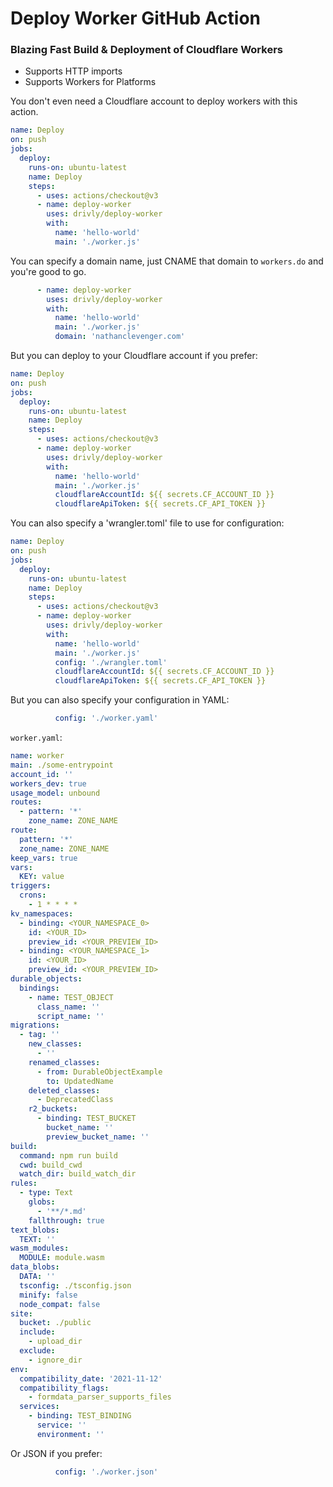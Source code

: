 # Deploy Worker GitHub Action

### Blazing Fast Build & Deployment of Cloudflare Workers 
- Supports HTTP imports
- Supports Workers for Platforms 

You don't even need a Cloudflare account to deploy workers with this action.

```yaml
name: Deploy
on: push
jobs:
  deploy:
    runs-on: ubuntu-latest
    name: Deploy
    steps:
      - uses: actions/checkout@v3
      - name: deploy-worker
        uses: drivly/deploy-worker
        with:
          name: 'hello-world'
          main: './worker.js'
```

You can specify a domain name, just CNAME that domain to `workers.do` and you're good to go.

```yaml
      - name: deploy-worker
        uses: drivly/deploy-worker
        with:
          name: 'hello-world'
          main: './worker.js'
          domain: 'nathanclevenger.com'
```

But you can deploy to your Cloudflare account if you prefer:

```yaml
name: Deploy
on: push
jobs:
  deploy:
    runs-on: ubuntu-latest
    name: Deploy
    steps:
      - uses: actions/checkout@v3
      - name: deploy-worker
        uses: drivly/deploy-worker
        with:
          name: 'hello-world'
          main: './worker.js'
          cloudflareAccountId: ${{ secrets.CF_ACCOUNT_ID }}
          cloudflareApiToken: ${{ secrets.CF_API_TOKEN }}
```

You can also specify a 'wrangler.toml' file to use for configuration:

```yaml
name: Deploy
on: push
jobs:
  deploy:
    runs-on: ubuntu-latest
    name: Deploy
    steps:
      - uses: actions/checkout@v3
      - name: deploy-worker
        uses: drivly/deploy-worker
        with:
          name: 'hello-world'
          main: './worker.js'
          config: './wrangler.toml'
          cloudflareAccountId: ${{ secrets.CF_ACCOUNT_ID }}
          cloudflareApiToken: ${{ secrets.CF_API_TOKEN }}
```

But you can also specify your configuration in YAML:
```yaml
          config: './worker.yaml'
```
`worker.yaml`:
```yaml
name: worker
main: ./some-entrypoint
account_id: ''
workers_dev: true
usage_model: unbound
routes:
  - pattern: '*'
    zone_name: ZONE_NAME
route:
  pattern: '*'
  zone_name: ZONE_NAME
keep_vars: true
vars:
  KEY: value
triggers:
  crons:
    - 1 * * * *
kv_namespaces:
  - binding: <YOUR_NAMESPACE_0>
    id: <YOUR_ID>
    preview_id: <YOUR_PREVIEW_ID>
  - binding: <YOUR_NAMESPACE_1>
    id: <YOUR_ID>
    preview_id: <YOUR_PREVIEW_ID>
durable_objects:
  bindings:
    - name: TEST_OBJECT
      class_name: ''
      script_name: ''
migrations:
  - tag: ''
    new_classes:
      - ''
    renamed_classes:
      - from: DurableObjectExample
        to: UpdatedName
    deleted_classes:
      - DeprecatedClass
    r2_buckets:
      - binding: TEST_BUCKET
        bucket_name: ''
        preview_bucket_name: ''
build:
  command: npm run build
  cwd: build_cwd
  watch_dir: build_watch_dir
rules:
  - type: Text
    globs:
      - '**/*.md'
    fallthrough: true
text_blobs:
  TEXT: ''
wasm_modules:
  MODULE: module.wasm
data_blobs:
  DATA: ''
  tsconfig: ./tsconfig.json
  minify: false
  node_compat: false
site:
  bucket: ./public
  include:
    - upload_dir
  exclude:
    - ignore_dir
env:
  compatibility_date: '2021-11-12'
  compatibility_flags:
    - formdata_parser_supports_files
  services:
    - binding: TEST_BINDING
      service: ''
      environment: ''
```

Or JSON if you prefer:

```yaml
          config: './worker.json'
```

